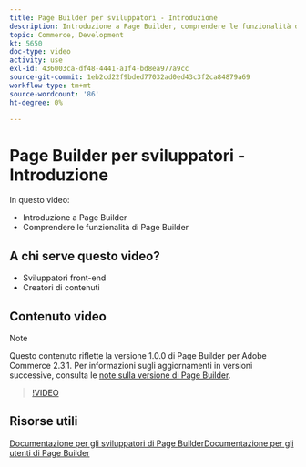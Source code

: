 ```yaml
---
title: Page Builder per sviluppatori - Introduzione
description: Introduzione a Page Builder, comprendere le funzionalità di Page Builder
topic: Commerce, Development
kt: 5650
doc-type: video
activity: use
exl-id: 436003ca-df48-4441-a1f4-bd8ea977a9cc
source-git-commit: 1eb2cd22f9bded77032ad0ed43c3f2ca84879a69
workflow-type: tm+mt
source-wordcount: '86'
ht-degree: 0%

---
```


# Page Builder per sviluppatori - Introduzione

In questo video:

- Introduzione a Page Builder
- Comprendere le funzionalità di Page Builder

## A chi serve questo video?

- Sviluppatori front-end
- Creatori di contenuti

## Contenuto video

>[!NOTE]
>
>Questo contenuto riflette la versione 1.0.0 di Page Builder per Adobe Commerce 2.3.1. Per informazioni sugli aggiornamenti in versioni successive, consulta le [note sulla versione di Page Builder](https://devdocs.magento.com/page-builder/docs/release-notes.html).

>[!VIDEO](https://video.tv.adobe.com/v/35709?quality=12&learn=on)

## Risorse utili

[Documentazione per gli sviluppatori di Page ](https://devdocs.magento.com/page-builder/docs/index.html)
[BuilderDocumentazione per gli utenti di Page Builder](https://docs.magento.com/user-guide/cms/page-builder.html)

